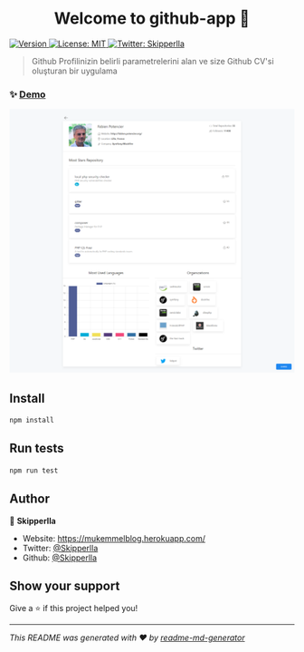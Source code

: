 <h1 align="center">Welcome to github-app 👋</h1>
<p>
  <a href="https://www.npmjs.com/package/github-app" target="_blank">
    <img alt="Version" src="https://img.shields.io/npm/v/github-app.svg">
  </a>
  <a href="#" target="_blank">
    <img alt="License: MIT" src="https://img.shields.io/badge/License-MIT-yellow.svg" />
  </a>
  <a href="https://twitter.com/Skipperlla" target="_blank">
    <img alt="Twitter: Skipperlla" src="https://img.shields.io/twitter/follow/Skipperlla.svg?style=social" />
  </a>
</p>

> Github Profilinizin belirli parametrelerini alan ve size Github CV'si oluşturan bir uygulama

### ✨ [Demo](https://github-app-blue.vercel.app/)

<img src="./public/images/preview.png">

## Install

```sh
npm install
```

## Run tests

```sh
npm run test
```

## Author

👤 **Skipperlla**

* Website: https://mukemmelblog.herokuapp.com/
* Twitter: [@Skipperlla](https://twitter.com/Skipperlla)
* Github: [@Skipperlla](https://github.com/Skipperlla)

## Show your support

Give a ⭐️ if this project helped you!

***
_This README was generated with ❤️ by [readme-md-generator](https://github.com/kefranabg/readme-md-generator)_
